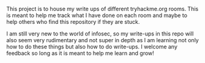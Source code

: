 This project is to house my write ups of different tryhackme.org rooms. This is meant to help me track what I have done on each room and maybe to help others who find this repository if they are stuck. 

I am still very new to the world of infosec, so my write-ups in this repo will also seem very rudimentary and not super in depth as I am learning not only how to do these things but also how to do write-ups. I welcome any feedback so long as it is meant to help me learn and grow! 